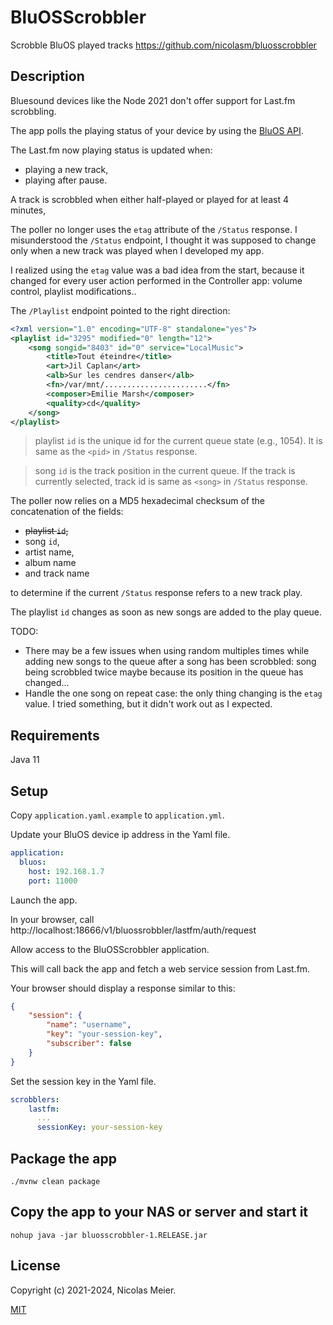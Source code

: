 # BluOSScrobbler
Scrobble BluOS played tracks
https://github.com/nicolasm/bluosscrobbler

## Description

Bluesound devices like the Node 2021 don't offer support
for Last.fm scrobbling.

The app polls the playing status of your device by using the [BluOS API][1].

The Last.fm now playing status is updated when:
- playing a new track,
- playing after pause.

A track is scrobbled when either half-played or played for at least 4 minutes,

The poller no longer uses the `etag` attribute of the `/Status` response.
I misunderstood the `/Status` endpoint, I thought it was supposed to change only when
a new track was played when I developed my app.

I realized using the `etag` value was a bad idea from the start, because it changed
for every user action performed in the Controller app: volume control, playlist modifications..

The `/Playlist` endpoint pointed to the right direction:
```xml
<?xml version="1.0" encoding="UTF-8" standalone="yes"?>
<playlist id="3295" modified="0" length="12">
	<song songid="8403" id="0" service="LocalMusic">
		<title>Tout éteindre</title>
		<art>Jil Caplan</art>
		<alb>Sur les cendres danser</alb>
		<fn>/var/mnt/.......................</fn>
		<composer>Emilie Marsh</composer>
		<quality>cd</quality>
	</song>
</playlist>
```

> playlist `id` is the unique id for the current queue state (e.g., 1054). It is same as
> the `<pid>` in  `/Status` response.

> song `id` is the track position in the current queue. If the track is currently selected,
> track id is same as `<song>` in `/Status` response.

The poller now relies on a MD5 hexadecimal checksum of the concatenation of the fields:
- ~~playlist `id`,~~
- song `id`,
- artist name,
- album name
- and track name

to determine if the current `/Status` response refers to a new track play.

The playlist `id` changes as soon as new songs are added to the play queue.

TODO:
- There may be a few issues when using random multiples times while adding new songs to the queue
  after a song has been scrobbled: song being scrobbled twice maybe because its position in the queue has changed...
- Handle the one song on repeat case: the only thing changing is the `etag` value. I tried something,
  but it didn't work out as I expected.

## Requirements

Java 11

## Setup

Copy `application.yaml.example` to `application.yml`.

Update your BluOS device ip address in the Yaml file.

```yaml
application:
  bluos:
    host: 192.168.1.7
    port: 11000
```

Launch the app.

In your browser, call
http://localhost:18666/v1/bluossrobbler/lastfm/auth/request

Allow access to the BluOSScrobbler application.

This will call back the app and fetch a web service session from Last.fm.

Your browser should display a response similar to this:

```json
{
	"session": {
		"name": "username",
		"key": "your-session-key",
		"subscriber": false
	}
}
```

Set the session key in the Yaml file.

```yaml
scrobblers:
    lastfm:
      ...
      sessionKey: your-session-key
```

## Package the app

```shell
./mvnw clean package
```

## Copy the app to your NAS or server and start it

```shell
nohup java -jar bluosscrobbler-1.RELEASE.jar
````

## License

Copyright (c) 2021-2024, Nicolas Meier.

[MIT][2]

[0]: https://github.com/simple-last-fm-scrobbler/sls
[1]: https://bluos.net/wp-content/uploads/2020/06/Custom-Integration-API-v1.0.pdf
[2]: https://raw.githubusercontent.com/nicolasm/bluosscrobbler/main/LICENSE

